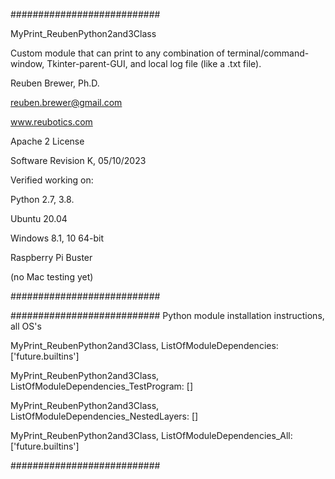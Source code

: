 ###########################

MyPrint_ReubenPython2and3Class

Custom module that can print to any combination of terminal/command-window, Tkinter-parent-GUI, and local log file (like a .txt file).

Reuben Brewer, Ph.D.

reuben.brewer@gmail.com

www.reubotics.com

Apache 2 License

Software Revision K, 05/10/2023

Verified working on:

Python 2.7, 3.8.

Ubuntu 20.04

Windows 8.1, 10 64-bit

Raspberry Pi Buster 

(no Mac testing yet)

###########################

########################### Python module installation instructions, all OS's

MyPrint_ReubenPython2and3Class, ListOfModuleDependencies: ['future.builtins']

MyPrint_ReubenPython2and3Class, ListOfModuleDependencies_TestProgram: []

MyPrint_ReubenPython2and3Class, ListOfModuleDependencies_NestedLayers: []

MyPrint_ReubenPython2and3Class, ListOfModuleDependencies_All:['future.builtins']

###########################
